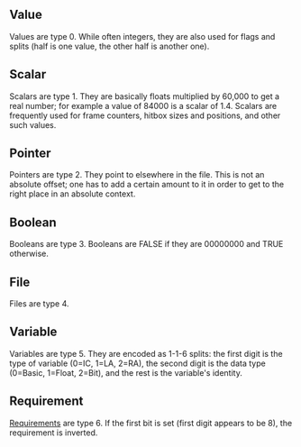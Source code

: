 ## Value
Values are type 0. While often integers, they are also used for flags and splits (half is one value, the other half is another one).

## Scalar
Scalars are type 1. They are basically floats multiplied by 60,000 to get a real number; for example a value of 84000 is a scalar of 1.4. Scalars are frequently used for frame counters, hitbox sizes and positions, and other such values.

## Pointer
Pointers are type 2. They point to elsewhere in the file. This is not an absolute offset; one has to add a certain amount to it in order to get to the right place in an absolute context.

## Boolean
Booleans are type 3. Booleans are FALSE if they are 00000000 and TRUE otherwise.

## File
Files are type 4.

## Variable
Variables are type 5. They are encoded as 1-1-6 splits: the first digit is the type of variable (0=IC, 1=LA, 2=RA), the second digit is the data type (0=Basic, 1=Float, 2=Bit), and the rest is the variable's identity.

## Requirement
[Requirements](/Brawl/Requirements) are type 6. If the first bit is set (first digit appears to be 8), the requirement is inverted.